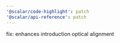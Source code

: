 ```yaml
---
'@scalar/code-highlight': patch
'@scalar/api-reference': patch
---
```


fix: enhances introduction optical alignment
